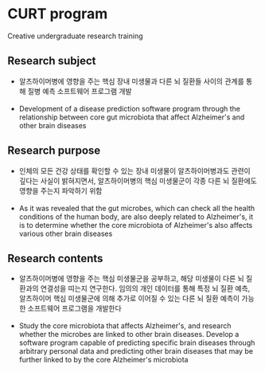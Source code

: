 # CURT program

Creative undergraduate research training

## Research subject
* 알츠하이머병에 영향을 주는 핵심 장내 미생물과 다른 뇌 질환들 사이의 관계를 통해 질병 예측 소프트웨어 프로그램 개발<br><br>
* Development of a disease prediction software program through the relationship between core gut microbiota that affect Alzheimer's and other brain diseases


## Research purpose
* 인체의 모든 건강 상태를 확인할 수 있는 장내 미생물이 알츠하이머병과도 관련이 깊다는 사실이 밝혀지면서, 알츠하이머병의 핵심 미생물군이 각종 다른 뇌 질환에도 영향을 주는지 파악하기 위함<br><br>
* As it was revealed that the gut microbes, which can check all the health conditions of the human body, are also deeply related to Alzheimer's, it is to determine whether the core microbiota of Alzheimer's also affects various other brain diseases

## Research contents
* 알츠하이머병에 영향을 주는 핵심 미생물군을 공부하고, 해당 미생물이 다른 뇌 질환과의 연결성을 띠는지 연구한다. 임의의 개인 데이터를 통해 특정 뇌 질환 예측, 알츠하이머 핵심 미생물군에 의해 추가로 이어질 수 있는 다른 뇌 질환 예측이 가능한 소프트웨어 프로그램을 개발한다 <br><br>
* Study the core microbiota that affects Alzheimer's, and research whether the microbes are linked to other brain diseases. Develop a software program capable of predicting specific brain diseases through arbitrary personal data and predicting other brain diseases that may be further linked to by the core Alzheimer's microbiota
